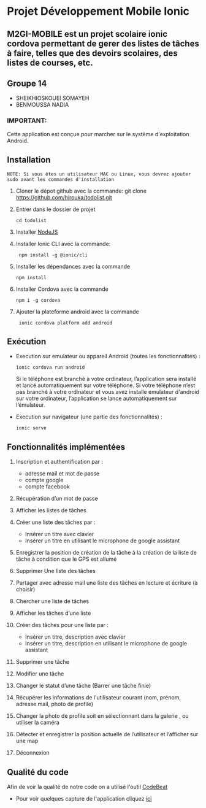 # Projet Développement Mobile Ionic
## M2GI-MOBILE est un projet scolaire ionic cordova permettant de gerer des listes de tâches à faire, telles que des devoirs scolaires, des listes de courses, etc.  
## Groupe 14
* SHEIKHIOSKOUEI SOMAYEH 
* BENMOUSSA NADIA
### IMPORTANT:
 Cette application est conçue pour marcher sur le système d'exploitation Android.
## Installation
`NOTE: Si vous êtes un utilisateur MAC ou Linux, vous devrez ajouter sudo avant les commandes d'installation`  

1.	Cloner le dépot github avec la commande: git clone https://github.com/hirouka/todolist.git 
2.  Entrer dans le dossier de projet 
    ```
    cd todolist
    ```
3.	Installer [NodeJS](https://nodejs.org/en/download/) 

4.	Installer Ionic CLI avec la commande:  
    ```
     npm install -g @ionic/cli
    ```
5.	Installer les dépendances avec la commande 
    ```
    npm install
    ````
6. Installer Cordova avec la commande
    ```
    npm i -g cordova
    ```
7.	Ajouter la plateforme android avec la commande
    ```
     ionic cordova platform add android 
     ```  
##	Exécution 
* Execution sur emulateur ou appareil Android (toutes les fonctionnalités) :
    ```
    ionic cordova run android
    ```   
    Si le téléphone est branché à votre ordinateur, l’application sera installé et lancé automatiquement sur votre téléphone.
    Si votre téléphone n’est pas branché à votre ordinateur et vous avez installe emulateur d'android sur votre ordinateur, l’application se lance automatiquement sur l’émulateur.   

* Execution sur navigateur (une partie des fonctionnalités) :
    ```  
    ionic serve
    ```

## Fonctionnalités implémentées
1.	Inscription et authentification par : 
    *	adresse mail et mot de passe  
    *	compte google
 	*   compte facebook   

2.  Récupération d’un mot de passe 
3.	Afficher les listes de tâches  
4.	Créer une liste des tâches par :
    *	Insérer un titre avec clavier 
    *	Insérer un titre en utilisant  le microphone de google assistant 
5.	Enregistrer la position de création de la tâche à la création de la liste de tâche à condition que le GPS est allumé  
6.	Supprimer Une liste des tâches 
7.	Partager avec adresse mail une liste des tâches en lecture et écriture (à choisir)
8.	Chercher une liste de tâches
9.	Afficher les tâches d’une liste 
10.	Créer des tâches pour une liste par : 
    *	Insérer un titre, description avec clavier 
    *	Insérer un titre, description en utilisant le microphone de google assistant 
11.	Supprimer une tâche 
12.	Modifier une tâche 
13.	Changer le statut d’une tâche (Barrer une tâche finie)
14.	Récupérer les informations de l'utilisateur courant (nom, prénom, adresse mail, photo de profile)
14. Changer la photo de profile soit en sélectionnant dans la galerie , ou utiliser la caméra
15.	Détecter et enregistrer la position actuelle de l’utilisateur et l’afficher sur une map
16.	Déconnexion   
## Qualité du code   
Afin de voir la qualité de notre code on a utilisé l'outil [CodeBeat](https://codebeat.co/projects/github-com-hirouka-todolist-master)


* Pour voir quelques capture de l'application cliquez <a href="https://drive.google.com/drive/folders/1nUZDHZWTr7JU24xh2oq25hYQIsehFofy?usp=sharing">ici  </a>




